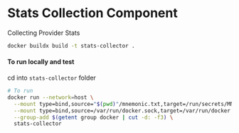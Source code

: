 # Stats Collection Component

Collecting Provider Stats

```sh
docker buildx build -t stats-collector .
```

#### To run locally and test

cd into `stats-collector` folder

```sh
# To run
docker run --network=host \
  --mount type=bind,source="$(pwd)"/mnemonic.txt,target=/run/secrets/MNEMONIC_SECRET \
  --mount type=bind,source=/var/run/docker.sock,target=/var/run/docker.sock \
  --group-add $(getent group docker | cut -d: -f3) \
  stats-collector
```

